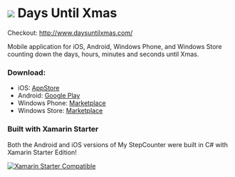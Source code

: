 ![](https://raw.githubusercontent.com/chrisntr/DaysUntilXmas/master/Android/icon/res/drawable-xxhdpi/ic_launcher.png) Days Until Xmas
==============

Checkout:
http://www.daysuntilxmas.com/

Mobile application for iOS, Android, Windows Phone, and Windows Store counting down the days, hours, minutes and seconds until Xmas.

### Download:

* iOS: [AppStore](https://itunes.apple.com/us/app/days-until-xmas/id578104612?ls=1&mt=8)
* Android: [Google Play](https://play.google.com/store/apps/details?id=com.chrisntr.daysuntilxmasandroid)
* Windows Phone: [Marketplace](http://www.windowsphone.com/en-us/store/app/days-until-xmas/f7e4d2b5-c6ea-df11-9264-00237de2db9e)
* Windows Store: [Marketplace](http://apps.microsoft.com/windows/en-us/app/days-until-xmas/c253b707-57b1-4070-984e-415229d6078f)


### Built with Xamarin Starter

Both the Android and iOS versions of My StepCounter were built in C# with Xamarin Starter Edition!

<a href="http://www.xamarin.com/starter" target="_blank"><img alt="Xamarin Starter Compatible" src="https://raw.githubusercontent.com/jamesmontemagno/My-StepCounter/master/Artwork/XamarinStarterCompatible.png"/></a>




